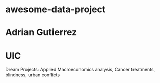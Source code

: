 # awesome-data-project
<h1>Adrian Gutierrez</h1>  


<h1>UIC</h1>  

Dream Projects:
Applied Macroeconomics analysis, Cancer treatments, blindness, urban conflicts